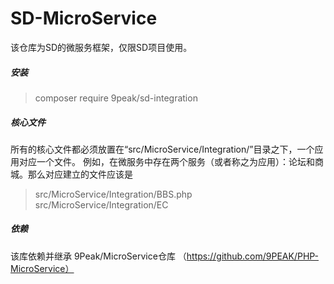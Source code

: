 # SD-MicroService

该仓库为SD的微服务框架，仅限SD项目使用。
##### 安装
> composer require 9peak/sd-integration

##### 核心文件
所有的核心文件都必须放置在“src/MicroService/Integration/”目录之下，一个应用对应一个文件。
例如，在微服务中存在两个服务（或者称之为应用）：论坛和商城。那么对应建立的文件应该是
> src/MicroService/Integration/BBS.php
> src/MicroService/Integration/EC

##### 依赖
该库依赖并继承 9Peak/MicroService仓库 （https://github.com/9PEAK/PHP-MicroService）



